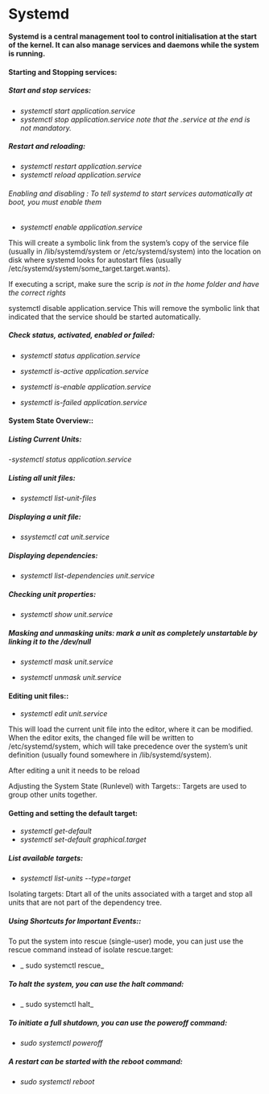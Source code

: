 # Systemd 
**Systemd is a central management tool to control initialisation at the start of the kernel. It can also manage services and daemons while the system is running.**


#### Starting and Stopping services:

##### Start and stop services:

- _systemctl start application.service_ 
- _systemctl stop application.service		note that the .service at the end is not mandatory._ 


##### Restart and reloading:

-  _systemctl restart application.service_ 
-  _systemctl reload application.service_ 

###### Enabling and disabling : To tell systemd to start services automatically at boot, you must enable them

- _systemctl enable application.service_

This will create a symbolic link from the system’s copy of the service file (usually in /lib/systemd/system or /etc/systemd/system) into the location on disk where systemd looks for autostart files (usually /etc/systemd/system/some_target.target.wants).

If executing a script, make sure the scrip *is not in the home folder and have the correct rights*

systemctl disable application.service
This will remove the symbolic link that indicated that the service should be started automatically.

##### Check status, activated, enabled or failed:

- _systemctl status application.service_

- _systemctl is-active application.service_

- _systemctl is-enable application.service_

- _systemctl is-failed application.service_


#### System State Overview::

##### Listing Current Units:

-_systemctl status application.service_


##### Listing all unit files:

- _systemctl list-unit-files_

##### Displaying a unit file:

- _ssystemctl cat unit.service_

##### Displaying dependencies:

- _systemctl list-dependencies unit.service_


##### Checking unit properties:

- _systemctl show unit.service_

##### Masking and unmasking units: mark a unit as completely unstartable by linking it to the /dev/null

- _systemctl mask unit.service_

- _systemctl unmask unit.service_


#### Editing unit files::

- _systemctl edit unit.service_

This will load the current unit file into the editor, where it can be modified. When the editor exits, the changed file will be written to /etc/systemd/system, which will take precedence over the system’s unit definition (usually found somewhere in /lib/systemd/system).

After editing a unit it needs to be reload

Adjusting the System State (Runlevel) with Targets::
Targets are used to group other units together. 



#### Getting and setting the default target:

- _systemctl get-default_
- _systemctl set-default graphical.target_

##### List available targets:
- _systemctl list-units --type=target_

Isolating targets: Dtart all of the units associated with a target and stop all units that are not part of the dependency tree. 


##### Using Shortcuts for Important Events::

To put the system into rescue (single-user) mode, you can just use the rescue command instead of isolate rescue.target:

- _ sudo systemctl rescue_

##### To halt the system, you can use the halt command:

- _ sudo systemctl halt_

 

##### To initiate a full shutdown, you can use the poweroff command:

- _sudo systemctl poweroff_

##### A restart can be started with the reboot command:

  - _sudo systemctl reboot_




